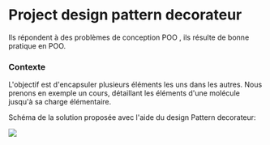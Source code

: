 # Project design pattern decorateur

Ils répondent à des problèmes de conception POO , ils résulte de bonne pratique en POO.

### Contexte

L'objectif est d'encapsuler plusieurs éléments les uns dans les autres. Nous prenons en exemple un cours, détaillant les éléments d'une molécule jusqu'à sa charge élémentaire.

Schéma de la solution proposée avec l'aide du design Pattern decorateur:

![](https://i.imgur.com/cWvNmAf.png)